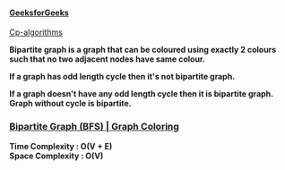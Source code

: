 #### [GeeksforGeeks](https://www.geeksforgeeks.org/bipartite-graph/)   
[Cp-algorithms](https://cp-algorithms.com/graph/bipartite-check.html)   

**Bipartite graph is a graph that can be coloured using exactly 2 colours such that no two adjacent nodes have same colour.**   

**If a graph has odd length cycle then it's not bipartite graph.**   

**If a graph doesn't have any odd length cycle then it is bipartite graph. Graph without cycle is bipartite.**  

### [Bipartite Graph (BFS) | Graph Coloring](https://www.youtube.com/watch?v=nbgaEu-pvkU&list=PLgUwDviBIf0rGEWe64KWas0Nryn7SCRWw&index=10&t=656s)   
**Time Complexity : O(V + E)**   
**Space Complexity : O(V)**   
